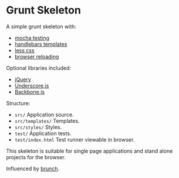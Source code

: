 Grunt Skeleton
==============

A simple grunt skeleton with:

* [mocha testing](http://visionmedia.github.com/mocha/)
* [handlebars templates](http://handlebarsjs.com/)
* [less css](http://lesscss.org/)
* [browser reloading](https://github.com/webxl/grunt-reload)

Optional libraries included:
* [jQuery](http://jquery.com/)
* [Underscore.js](http://underscorejs.org/)
* [Backbone.js](http://backbonejs.org/)

Structure:
* `src/` Application source.
* `src/templates/` Templates.
* `src/styles/` Styles.
* `test/` Application tests.
* `test/index.html` Test runner viewable in browser.

This skeleton is suitable for single page applications and stand alone projects for the browser.

Influenced by [brunch](http://brunch.io/).